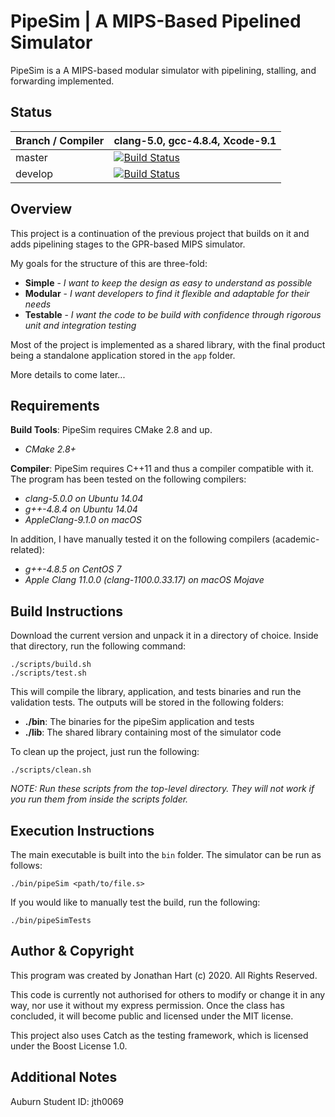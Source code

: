 # PipeSim | A MIPS-Based Pipelined Simulator
PipeSim is a A MIPS-based modular simulator with pipelining, stalling, and forwarding implemented.

## Status
Branch / Compiler | clang-5.0,  gcc-4.8.4, Xcode-9.1
------------------| --------------------------------
master | [![Build Status](https://travis-ci.com/jaller200/comp4300-project3.svg?token=4VsERWCxvrdVz6KFp1Zi&branch=master)](https://travis-ci.com/jaller200/comp4300-project3)
develop | [![Build Status](https://travis-ci.com/jaller200/comp4300-project3.svg?token=4VsERWCxvrdVz6KFp1Zi&branch=dev)](https://travis-ci.com/jaller200/comp4300-project3)

## Overview
This project is a continuation of the previous project that builds on it and adds pipelining stages to the GPR-based MIPS simulator.

My goals for the structure of this are three-fold:

* **Simple** - _I want to keep the design as easy to understand as possible_
* **Modular** - _I want developers to find it flexible and adaptable for their needs_
* **Testable** - _I want the code to be build with confidence through rigorous unit and integration testing_

Most of the project is implemented as a shared library, with the final product being a standalone application stored in the `app` folder.

More details to come later...

## Requirements
**Build Tools**: PipeSim requires CMake 2.8 and up.
* _CMake 2.8+_

**Compiler**: PipeSim requires C++11 and thus a compiler compatible with it. The program has been tested on the following compilers:

* _clang-5.0.0 on Ubuntu 14.04_
* _g++-4.8.4 on Ubuntu 14.04_
* _AppleClang-9.1.0 on macOS_

In addition, I have manually tested it on the following compilers (academic-related):

* _g++\-4.8.5 on CentOS 7_
* _Apple Clang 11.0.0 (clang-1100.0.33.17) on macOS Mojave_

## Build Instructions
Download the current version and unpack it in a directory of choice. Inside that directory, run the following command:

```
./scripts/build.sh
./scripts/test.sh
```

This will compile the library, application, and tests binaries and run the validation tests. The outputs will be stored in the following folders:

* **./bin**: The binaries for the pipeSim application and tests
* **./lib**: The shared library containing most of the simulator code

To clean up the project, just run the following:

```
./scripts/clean.sh
```

_NOTE: Run these scripts from the top-level directory. They will not work if you run them from inside the scripts folder._

## Execution Instructions
The main executable is built into the `bin` folder. The simulator can be run as follows:

```
./bin/pipeSim <path/to/file.s>
```

If you would like to manually test the build, run the following:

```
./bin/pipeSimTests
```

## Author & Copyright
This program was created by Jonathan Hart (c) 2020. All Rights Reserved.

This code is currently not authorised for others to modify or change it in any way, nor use it without my express permission. Once the class has concluded, it will become public and licensed under the MIT license.

This project also uses Catch as the testing framework, which is licensed under the Boost License 1.0.

## Additional Notes
Auburn Student ID:  jth0069